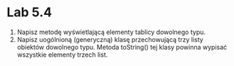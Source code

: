 # Lab 5.4

1. Napisz metodę wyświetlającą elementy tablicy dowolnego typu.
2. Napisz uogólnioną (generyczną) klasę przechowującą trzy listy obiektów dowolnego typu. Metoda toString() tej klasy powinna wypisać wszystkie elementy trzech list.
